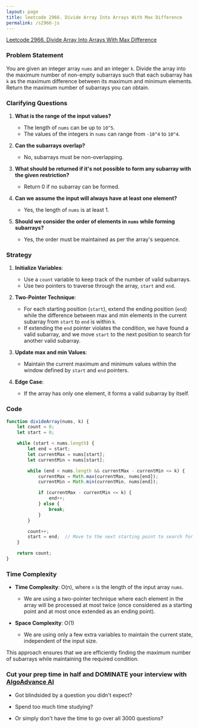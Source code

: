 ```yaml
---
layout: page
title: leetcode 2966. Divide Array Into Arrays With Max Difference
permalink: /s2966-js
---
```

[Leetcode 2966. Divide Array Into Arrays With Max Difference](https://algoadvance.github.io/algoadvance/l2966)
### Problem Statement

You are given an integer array `nums` and an integer `k`. Divide the array into the maximum number of non-empty subarrays such that each subarray has `k` as the maximum difference between its maximum and minimum elements. Return the maximum number of subarrays you can obtain.

### Clarifying Questions

1. **What is the range of the input values?**
   - The length of `nums` can be up to `10^5`.
   - The values of the integers in `nums` can range from `-10^4` to `10^4`.

2. **Can the subarrays overlap?**
   - No, subarrays must be non-overlapping.

3. **What should be returned if it's not possible to form any subarray with the given restriction?**
   - Return 0 if no subarray can be formed.

4. **Can we assume the input will always have at least one element?**
   - Yes, the length of `nums` is at least 1.

5. **Should we consider the order of elements in `nums` while forming subarrays?**
   - Yes, the order must be maintained as per the array's sequence.

### Strategy

1. **Initialize Variables**:
   - Use a `count` variable to keep track of the number of valid subarrays.
   - Use two pointers to traverse through the array, `start` and `end`.

2. **Two-Pointer Technique**:
   - For each starting position (`start`), extend the ending position (`end`) while the difference between max and min elements in the current subarray from `start` to `end` is within `k`.
   - If extending the `end` pointer violates the condition, we have found a valid subarray, and we move `start` to the next position to search for another valid subarray.

3. **Update max and min Values**:
   - Maintain the current maximum and minimum values within the window defined by `start` and `end` pointers.

4. **Edge Case**:
   - If the array has only one element, it forms a valid subarray by itself.

### Code

```javascript
function divideArray(nums, k) {
    let count = 0;
    let start = 0;

    while (start < nums.length) {
        let end = start;
        let currentMax = nums[start];
        let currentMin = nums[start];

        while (end < nums.length && currentMax - currentMin <= k) {
            currentMax = Math.max(currentMax, nums[end]);
            currentMin = Math.min(currentMin, nums[end]);

            if (currentMax - currentMin <= k) {
                end++;
            } else {
                break;
            }
        }

        count++;
        start = end;  // Move to the next starting point to search for another subarray
    }

    return count;
}
```

### Time Complexity

- **Time Complexity**: O(n), where `n` is the length of the input array `nums`.
  - We are using a two-pointer technique where each element in the array will be processed at most twice (once considered as a starting point and at most once extended as an ending point).
  
- **Space Complexity**: O(1)
  - We are using only a few extra variables to maintain the current state, independent of the input size.

This approach ensures that we are efficiently finding the maximum number of subarrays while maintaining the required condition.


### Cut your prep time in half and DOMINATE your interview with [AlgoAdvance AI](https://algoAdvance.com)

- Got blindsided by a question you didn't expect?

- Spend too much time studying?

- Or simply don't have the time to go over all 3000 questions?

